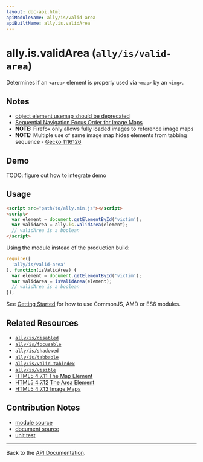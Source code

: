 ```yaml
---
layout: doc-api.html
apiModuleName: ally/is/valid-area
apiBuiltName: ally.is.validArea
---
```


# ally.is.validArea (`ally/is/valid-area`)

Determines if an `<area>` element is properly used via `<map>` by an `<img>`.


## Notes

* [object element usemap should be deprecated](https://www.w3.org/Bugs/Public/show_bug.cgi?id=27756)
* [Sequential Navigation Focus Order for Image Maps](https://www.w3.org/Bugs/Public/show_bug.cgi?id=27787)
* **NOTE:** Firefox only allows fully loaded images to reference image maps
* **NOTE:** Multiple use of same image map hides elements from tabbing sequence - [Gecko 1116126](https://bugzilla.mozilla.org/show_bug.cgi?id=1116126)


## Demo

TODO: figure out how to integrate demo


## Usage

```html
<script src="path/to/ally.min.js"></script>
<script>
  var element = document.getElementById('victim');
  var validArea = ally.is.validArea(element);
  // validArea is a boolean
</script>
```

Using the module instead of the production build:

```js
require([
  'ally/is/valid-area'
], function(isValidArea) {
  var element = document.getElementById('victim');
  var validArea = isValidArea(element);
  // validArea is a boolean
});
```

See [Getting Started](../../getting-started.md) for how to use CommonJS, AMD or ES6 modules.


## Related Resources

* [`ally/is/disabled`](disabled.md)
* [`ally/is/focusable`](focusable.md)
* [`ally/is/shadowed`](shadowed.md)
* [`ally/is/tabbable`](tabbable.md)
* [`ally/is/valid-tabindex`](valid-tabindex.md)
* [`ally/is/visible`](visible.md)
* [HTML5 4.7.11 The Map Element](http://www.w3.org/TR/html5/embedded-content-0.html#the-map-element)
* [HTML5 4.7.12 The Area Element](http://www.w3.org/TR/html5/embedded-content-0.html#the-area-element)
* [HTML5 4.7.13 Image Maps](http://www.w3.org/TR/html5/embedded-content-0.html#image-maps)


## Contribution Notes

* [module source](https://github.com/medialize/ally.js/blob/master/src/is/valid-area.js)
* [document source](https://github.com/medialize/ally.js/blob/master/docs/api/is/valid-area.md)
* [unit test](https://github.com/medialize/ally.js/blob/master/test/unit/is.valid-area.test.js)


---

Back to the [API Documentation](../README.md).

